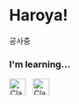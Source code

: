 # Haroya!

공사중

### I'm learning...
<img align="left" alt="Clang" width="30px" style="padding-right:10px;" src="https://cdn.jsdelivr.net/gh/devicons/devicon/icons/c/c-original.svg" />
<img align="left" alt="Clang" width="30px" style="padding-right:10px;" src="https://cdn.jsdelivr.net/gh/devicons/devicon/icons/python/python-original.svg" />
